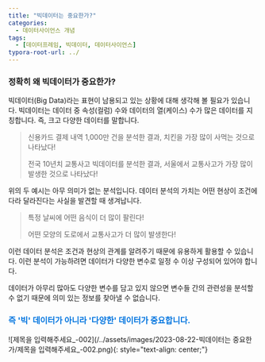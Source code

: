 ```yaml
---
title: "빅데이터는 중요한가?"
categories:
  - 데이터사이언스 개념
tags:
  - [데이터프레임, 빅데이터, 데이터사이언스]
typora-root-url: ../ 
---
```


### 정확히 왜 빅데이터가 중요한가?

빅데이터(Big Data)라는 표현이 남용되고 있는 상황에 대해 생각해 볼 필요가 있습니다.
빅데이터는 데이터 중 속성(컬럼) 수와 데이터의 열(케이스) 수가 많은 데이터를 지칭합니다. 즉, 크고 다양한 데이터를 말합니다.



> 신용카드 결제 내역 1,000만 건을 분석한 결과, 치킨을 가장 많이 사먹는 것으로 나타났다!
>
> 전국 10년치 교통사고 빅데이터를 분석한 결과, 서울에서 교통사고가 가장 많이 발생한 것으로 나타났다!



위의 두 예시는 아무 의미가 없는 분석입니다.
데이터 분석의 가치는 어떤 현상이 조건에 다라 달라진다는 사실을 발견할 때 생겨납니다.



> 특정 날씨에 어떤 음식이 더 많이 팔린다!
>
> 어떤 모양의 도로에서 교통사고가 더 많이 발생한다!



이런 데이터 분석은 조건과 현상의 관계를 알려주기 때문에 유용하게 활용할 수 있습니다.
이런 분석이 가능하려면 데이터가 다양한 변수로 일정 수 이상 구성되어 있어야 합니다.



데이터가 아무리 많아도 다양한 변수를 담고 있지 않으면 변수들 간의 관련성을 분석할 수 없기 때문에 의미 있는 정보를 찾아낼 수 없습니다.

### <span style="color:#0174DF"><b>즉 '빅' 데이터가 아니라 '다양한' 데이터가 중요합니다.</b></span>

![제목을 입력해주세요_-002](/../assets/images/2023-08-22-빅데이터는 중요한가/제목을 입력해주세요_-002.png){: style="text-align: center;"}
